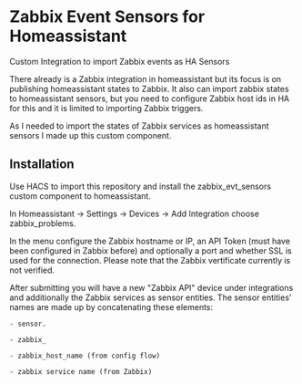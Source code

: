 # Zabbix Event Sensors for Homeassistant ###
Custom Integration to import Zabbix events as HA Sensors

There already is a Zabbix integration in homeassistant but its focus is on publishing homeassistant states to Zabbix. It also can import zabbix states to homeassistant sensors, but you need to configure Zabbix host ids in HA for this and it is limited to importing Zabbix triggers.

As I needed to import the states of Zabbix services as homeassistant sensors I made up this custom component.

## Installation
Use HACS to import this repository and install the zabbix_evt_sensors custom component to homeassistant.

In Homeassistant -> Settings -> Devices -> Add Integration choose zabbix_problems.

In the menu configure the Zabbix hostname or IP, an API Token (must have been configured in Zabbix before) and optionally a port and whether SSL is used for the connection. Please note that the Zabbix vertificate currently is not verified.

After submitting you will have a new "Zabbix API" device under integrations and additionally the Zabbix services as sensor entities. The sensor entities' names are made up by concatenating these elements:

    - sensor.
    
    - zabbix_
    
    - zabbix_host_name (from config flow)
    
    - zabbix service name (from Zabbix)

    
